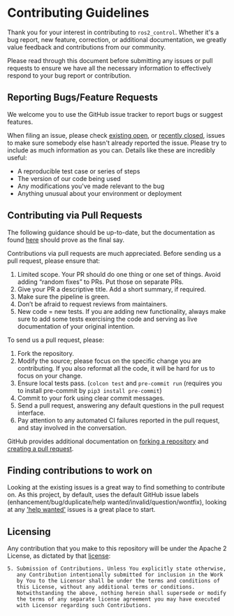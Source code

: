 # Contributing Guidelines
Thank you for your interest in contributing to `ros2_control`.
Whether it's a bug report, new feature, correction, or additional
documentation, we greatly value feedback and contributions from our community.

Please read through this document before submitting any issues or pull requests to ensure we have all the necessary
information to effectively respond to your bug report or contribution.


## Reporting Bugs/Feature Requests
We welcome you to use the GitHub issue tracker to report bugs or suggest features.

When filing an issue, please check [existing open][issues], or [recently closed][closed-issues], issues to make sure
 somebody else hasn't already reported the issue.
Please try to include as much information as you can. Details like these are incredibly useful:

* A reproducible test case or series of steps
* The version of our code being used
* Any modifications you've made relevant to the bug
* Anything unusual about your environment or deployment


## Contributing via Pull Requests
The following guidance should be up-to-date, but the documentation as found [here](https://ros-controls.github.io/control.ros.org/contributing.html#pull-requests) should prove as the final say.

Contributions via pull requests are much appreciated.
Before sending us a pull request, please ensure that:

1. Limited scope. Your PR should do one thing or one set of things. Avoid adding “random fixes” to PRs. Put those on separate PRs.
2. Give your PR a descriptive title. Add a short summary, if required.
3. Make sure the pipeline is green.
4. Don’t be afraid to request reviews from maintainers.
5. New code = new tests. If you are adding new functionality, always make sure to add some tests exercising the code and serving as live documentation of your original intention.

To send us a pull request, please:

1. Fork the repository.
2. Modify the source; please focus on the specific change you are contributing.
  If you also reformat all the code, it will be hard for us to focus on your change.
3. Ensure local tests pass. (`colcon test` and `pre-commit run` (requires you to install pre-commit by `pip3 install pre-commit`)
4. Commit to your fork using clear commit messages.
5. Send a pull request, answering any default questions in the pull request interface.
6. Pay attention to any automated CI failures reported in the pull request, and stay involved in the conversation.

GitHub provides additional documentation on [forking a repository](https://help.github.com/articles/fork-a-repo/) and
[creating a pull request](https://help.github.com/articles/creating-a-pull-request/).


## Finding contributions to work on
Looking at the existing issues is a great way to find something to contribute on.
As this project, by default, uses the default GitHub issue labels
  (enhancement/bug/duplicate/help wanted/invalid/question/wontfix), looking at any ['help wanted'][help-wanted] issues
  is a great place to start.


## Licensing
Any contribution that you make to this repository will be under the Apache 2 License, as dictated by that [license]:

~~~
5. Submission of Contributions. Unless You explicitly state otherwise,
   any Contribution intentionally submitted for inclusion in the Work
   by You to the Licensor shall be under the terms and conditions of
   this License, without any additional terms or conditions.
   Notwithstanding the above, nothing herein shall supersede or modify
   the terms of any separate license agreement you may have executed
   with Licensor regarding such Contributions.
~~~

[issues]: https://github.com/ros-controls/ros2_control/issues
[closed-issues]: https://github.com/ros-controls/ros2_control/issues?utf8=%E2%9C%93&q=is%3Aissue%20is%3Aclosed%20
[help-wanted]: https://github.com/ros-controls/ros2_control/issues?q=is%3Aopen+is%3Aissue+label%3A%22help+wanted%22
[license]: http://www.apache.org/licenses/LICENSE-2.0.html
